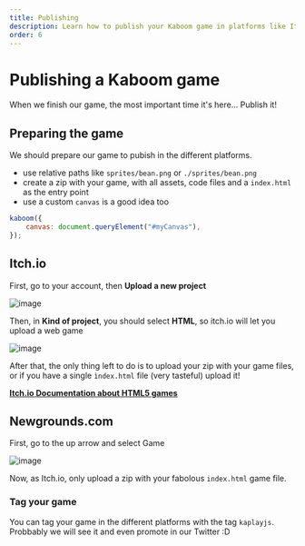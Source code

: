 ```yaml
---
title: Publishing
description: Learn how to publish your Kaboom game in platforms like Itch.io or Newgrounds.com.
order: 6
---
```


# Publishing a Kaboom game

When we finish our game, the most important time it's here...
Publish it!

## Preparing the game

We should prepare our game to pubish in the different platforms.

- use relative paths like `sprites/bean.png` or `./sprites/bean.png`
- create a zip with your game, with all assets, code files and a `index.html` as the entry point
- use a custom `canvas` is a good idea too

```js
kaboom({
    canvas: document.queryElement("#myCanvas"),
});
```

## Itch.io

First, go to your account, then **Upload a new project**

![image](/publishing/itchio-1.png)

Then, in **Kind of project**, you should select **HTML**, so itch.io will let you upload a web game

![image](/publishing/itchio-2.png)

After that, the only thing left to do is to upload your zip with your game files, or if you have a single `ìndex.html` file
(very tasteful) upload it!

[**Itch.io Documentation about HTML5 games**](https://itch.io/docs/creators/html5)

## Newgrounds.com

First, go to the up arrow and select Game

![image](/publishing/newgrounds-1.png)

Now, as Itch.io, only upload a zip with your fabolous `index.html` game file.

### Tag your game

You can tag your game in the different platforms with the tag `kaplayjs`. Probbably we will see it and even promote in our Twitter :D
